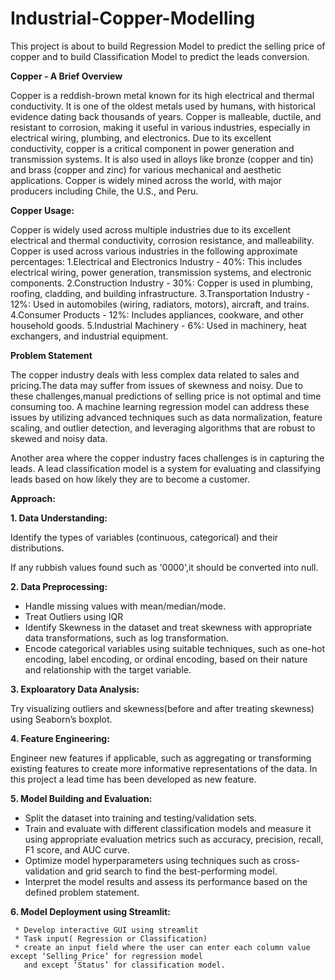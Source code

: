 # Industrial-Copper-Modelling
This project is about to build Regression Model to predict the selling price of copper and to build Classification Model to predict the leads conversion.

**Copper - A Brief Overview**

Copper is a reddish-brown metal known for its high electrical and thermal conductivity.
It is one of the oldest metals used by humans, with historical evidence dating back thousands of years. Copper is malleable, ductile, and resistant to corrosion, making it useful in various industries, especially in electrical wiring, plumbing, and electronics.
Due to its excellent conductivity, copper is a critical component in power generation and transmission systems.
It is also used in alloys like bronze (copper and tin) and brass (copper and zinc) for various mechanical and aesthetic applications.
Copper is widely mined across the world, with major producers including Chile, the U.S., and Peru.

**Copper Usage:**

Copper is widely used across multiple industries due to its excellent electrical and thermal conductivity, corrosion resistance, and malleability.
Copper is used across various industries in the following approximate percentages:
1.Electrical and Electronics Industry - 40%: This includes electrical wiring, power generation, transmission systems, and electronic components.
2.Construction Industry - 30%: Copper is used in plumbing, roofing, cladding, and building infrastructure.
3.Transportation Industry - 12%: Used in automobiles (wiring, radiators, motors), aircraft, and trains.
4.Consumer Products - 12%: Includes appliances, cookware, and other household goods.
5.Industrial Machinery - 6%: Used in machinery, heat exchangers, and industrial equipment.

**Problem Statement**

The copper industry deals with less complex data related to sales and pricing.The data may suffer from issues of skewness and noisy.
Due to these challenges,manual predictions of selling price is not optimal and time consuming too.
A machine learning regression model can address these issues by utilizing advanced techniques such as data normalization,
feature scaling, and outlier detection, and leveraging algorithms that are robust to skewed and noisy data.

Another area where the copper industry faces challenges is in capturing the leads. 
A lead classification model is a system for evaluating and classifying leads based on how likely they are to become a customer.

**Approach:**

**1. Data Understanding:**

Identify the types of variables (continuous, categorical) and their distributions.

If any rubbish values found such as '0000',it should be converted into null.

**2. Data Preprocessing:**

  * Handle missing values with mean/median/mode.
  * Treat Outliers using IQR
  * Identify Skewness in the dataset and treat skewness with appropriate data transformations,
    such as log transformation.
  * Encode categorical variables using suitable techniques, such as one-hot encoding, label encoding,
    or ordinal encoding, based on their nature and relationship with the target variable.

**3. Exploaratory Data Analysis:**

  Try visualizing outliers and skewness(before and after treating skewness) using Seaborn’s boxplot.

**4. Feature Engineering:**

Engineer new features if applicable, such as aggregating or transforming existing features to create more informative representations of the data.
In this project a lead time has been developed as new feature.

**5. Model Building and Evaluation:**

  * Split the dataset into training and testing/validation sets.
  * Train and evaluate with different classification models and measure it using appropriate evaluation metrics
    such as accuracy, precision, recall, F1 score, and AUC curve.
  * Optimize model hyperparameters using techniques such as cross-validation and grid search to find the best-performing model.
  * Interpret the model results and assess its performance based on the defined problem statement.

**6. Model Deployment using Streamlit:**

     * Develop interactive GUI using streamlit
     * Task input( Regression or Classification)
     * create an input field where the user can enter each column value except ‘Selling_Price’ for regression model 
       and except ‘Status’ for classification model.


  







